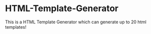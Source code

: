 # HTML-Template-Generator

This is a HTML Template Generator which can generate up to 20 html templates!
